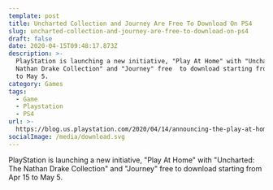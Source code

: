 ```yaml
---
template: post
title: Uncharted Collection and Journey Are Free To Download On PS4
slug: uncharted-collection-and-journey-are-free-to-download-on-ps4
draft: false
date: 2020-04-15T09:48:17.873Z
description: >-
  PlayStation is launching a new initiative, "Play At Home" with "Uncharted: The
  Nathan Drake Collection" and "Journey" free  to download starting from Apr 15
  to May 5. 
category: Games
tags:
  - Game
  - Playstation
  - PS4
url: >-
  https://blog.us.playstation.com/2020/04/14/announcing-the-play-at-home-initiative/
socialImage: /media/download.svg
---
```

PlayStation is launching a new initiative, "Play At Home" with "Uncharted: The Nathan Drake Collection" and "Journey" free  to download starting from Apr 15 to May 5.
